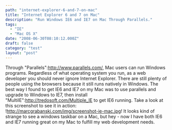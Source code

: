 ```yaml
---
path: "internet-explorer-6-and-7-on-mac"
title: "Internet Explorer 6 and 7 on Mac"
description: "Run Windows IE6 and IE7 on Mac Through Parallels."
tags: 
  - "IE"
  - "Mac OS X"
date: "2008-06-30T08:10:12.000Z"
draft: false
category: "test"
layout: "post"
---
```


Through "Parallels":http://www.parallels.com/, Mac users can run Windows programs. Regardless of what operating system you run, as a web developer you should never ignore Internet Explorer. There are still plenty of people using the browsers because it still runs natively in Windows. The best way I found to get IE6 and IE7 on my Mac was to use parallels and upgrade to Windows to IE7, then install "MultiIE":http://tredosoft.com/Multiple_IE to get IE6 running. Take a look at this screenshot to see it in action:
!http://marcgrabanski.com/img/screenshot-ie-mac.jpg!
It looks kind of strange to see a windows taskbar on a Mac, but hey - now I have both IE6 and IE7 running great on my Mac to fulfill my web development needs.